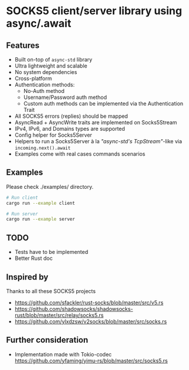 # SOCKS5 client/server library using async/.await

## Features

- Built on-top of `async-std` library
- Ultra lightweight and scalable
- No system dependencies
- Cross-platform
- Authentication methods:
  - No-Auth method
  - Username/Password auth method
  - Custom auth methods can be implemented via the Authentication Trait
- All SOCKS5 errors (replies) should be mapped
- AsyncRead + AsyncWrite traits are implemented on Socks5Stream
- IPv4, IPv6, and Domains types are supported
- Config helper for Socks5Server
- Helpers to run a Socks5Server à la *"async-std's TcpStream"*-like via `incoming.next().await`
- Examples come with real cases commands scenarios

## Examples

Please check ./examples/ directory.

```bash
# Run client
cargo run --example client

# Run server
cargo run --example server
```

## TODO
- Tests have to be implemented
- Better Rust doc

## Inspired by

Thanks to all these SOCKS5 projects

- https://github.com/sfackler/rust-socks/blob/master/src/v5.rs
- https://github.com/shadowsocks/shadowsocks-rust/blob/master/src/relay/socks5.rs
- https://github.com/ylxdzsw/v2socks/blob/master/src/socks.rs

## Further consideration

- Implementation made with Tokio-codec https://github.com/yfaming/yimu-rs/blob/master/src/socks5.rs